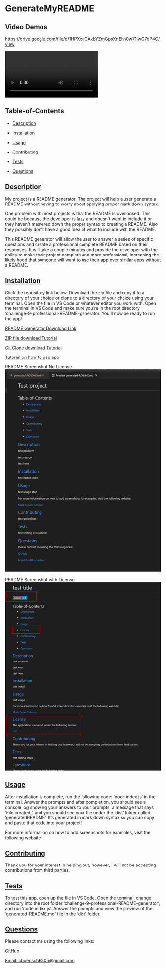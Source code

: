 # GenerateMyREADME

## Video Demos

https://drive.google.com/file/d/1HPXcuCAkbYZmGpsXnEhh0w71IwG7dP4C/view

![video_DEMO](GenerateMyREADME/utils/images/ProReadMeGen_DEMO.mp4)

## Table-of-Contents

* [Description](#description)
* [Installation](#installation)
* [Usage](#usage)

* [Contributing](#contributing)
* [Tests](#tests)
* [Questions](#questions)

## [Description](#table-of-contents)

My project is a README generator. The project will help a user generate a README without having to worry about applying proper mark down syntax.

One problem with most projects is that the README is overlooked. This could be because the developer is lazy and doesn't want to include it or they haven't mastered down the proper syntax to creating a README. Also they possibly don't have a good idea of what to include with the README.

This README generator will allow the user to answer a series of specific questions and create a professional complete README based on their responses. It will take a couple minutes and provide the developer with the ability to make their project complete and more professional, increasing the likely hood that someone will want to use their app over similar apps without a README.

## [Installation](#table-of-contents)

Click the repository link below. Download the zip file and copy it to a directory of your choice or clone to a directory of your choice using your terminal.  Open the file in VS Code or whatever editor you work with. Open the terminal in VS Code and make sure you’re in the root directory ‘challenge-9-professional-README-generator. You’ll now be ready to run the app!

[README Generator Download Link](https://github.com/mjgiannelli/challenge-9-professional-README-generator/)

[ZIP file download Tutorial](https://drive.google.com/file/d/1Es77aULk006BU_krKsyRvkA5YwO5_yvE/view)

[Git Clone download Tutorial](https://drive.google.com/file/d/1i-yD756_Ibe_SUFfAvNI3cTmBkNMfbiq/view)

[Tutorial on how to use app](https://drive.google.com/file/d/1D2fBbKYpz3s7xbjWTj9DZnJrpr12AgbM/view)

README Screenshot No License
![README Screenshot No License](utils/images/no-license-screenshot.png)

README Screenshot with License
![README Screenshot with License](utils/images/with-license-screenshot.png)

## [Usage](#table-of-contents)

After installation is complete, run the following code: ‘node index.js’ in the terminal. Answer the prompts and after completion, you should see a console log showing your answers to your prompts, a message that says ‘File created!’, and you should see your file under the ‘dist’ folder called ‘generatedREADME’. It’s generated in mark down syntax so you can copy and paste that code into your project!

For more information on how to add screenshots for examples, visit the following website:


## [Contributing](#table-of-contents)


Thank you for your interest in helping out; however, I will not be accepting contributions from third parties.


## [Tests](#table-of-contents)

To test this app, open up the file in VS Code. Open the terminal, change directory into the root folder ‘challenge-9-professional-README-generator’, and run ‘node index.js’. Answer the prompts and view the preview of the ‘generated-README.md’ file in the ‘dist’ folder.

## [Questions](#table-of-contents)

Please contact me using the following links:

[GitHub](https://github.com/cboensch6505)

[Email: cboensch6505@gmail.com](mailto:cboensch6505@gmail.com)
